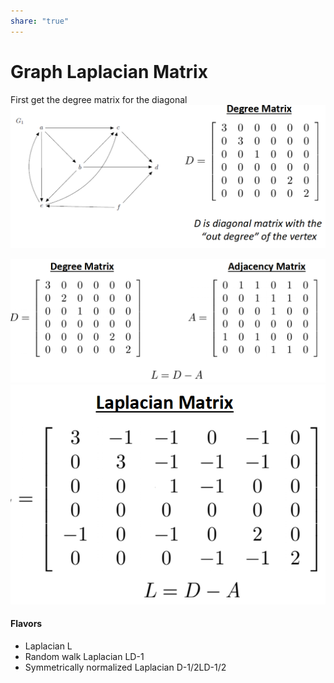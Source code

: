 ```yaml
---  
share: "true"  
---  
```

# Graph Laplacian Matrix  
  
First get the degree matrix for the diagonal  
![Pasted image 20240111142806.png](./assets/Pasted%20image%2020240111142806.png)  
  
![Pasted image 20240111142821.png](./assets/Pasted%20image%2020240111142821.png)  
![Pasted image 20240111144800.png](./assets/Pasted%20image%2020240111144800.png)  
  
#### Flavors  
- Laplacian L  
- Random walk Laplacian LD-1  
- Symmetrically normalized Laplacian D-1/2LD-1/2 